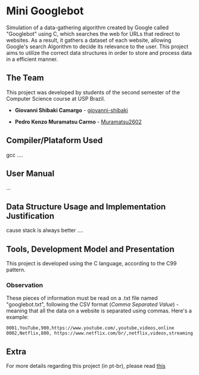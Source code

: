 # Mini Googlebot  
Simulation of a data-gathering algorithm created by Google called "Googlebot" using C, which searches the web for URLs that redirect to websites. As a result, it gathers a dataset of each website, allowing Google's search Algorithm to decide its relevance to the user. This project aims to utilize the correct data structures in order to store and process data in a efficient manner.

## The Team

This project was developed by students of the second semester of the Computer Science course at USP Brazil.

* **Giovanni Shibaki Camargo** - [giovanni-shibaki](https://github.com/giovanni-shibaki)

* **Pedro Kenzo Muramatsu Carmo** - [Muramatsu2602](https://github.com/Muramatsu2602)

## Compiler/Plataform Used
gcc ....
## User Manual
...
## Data Structure Usage and Implementation Justification
cause stack is always better ....

## Tools, Development Model and Presentation
This project is developed using the C language, according to the C99 pattern.
### Observation
These pieces of information must be read on a .txt file named "googlebot.txt", following the CSV format (*Comma Separated Value*) - meaning that all the data on a website is separated using commas. Here's a example:
```
0001,YouTube,900,https://www.youtube.com/,youtube,videos,online
0002,Netflix,800, https://www.netflix.com/br/,netflix,videos,streaming
```
<!--
  ### Project's features
  When executed,  the programme must show the following options:
  * **Insert a website**
  *  **Remove a website**
  * **Insert primary-key**
  * **Update Relevance**
  * **Exit**
-->
## Extra
For more details regarding this project (in pt-br), please read [this](https://ae4.tidia-ae.usp.br/access/content/group/a1128994-3797-49cb-8f1f-08ecfe0ced63/Projeto%20-%20parte%20I.pdf)
